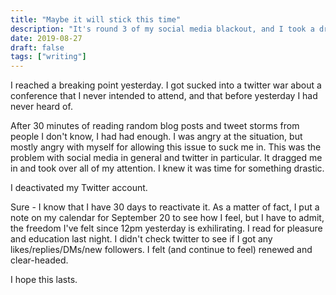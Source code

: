 ```yaml
---
title: "Maybe it will stick this time"
description: "It's round 3 of my social media blackout, and I took a drastoc approach."
date: 2019-08-27
draft: false
tags: ["writing"]
---
```


I reached a breaking point yesterday. I got sucked into a twitter war about a conference that I never intended to attend, and that before yesterday I had never heard of.

After 30 minutes of reading random blog posts and tweet storms from people I don't know, I had had enough. I was angry at the situation, but mostly angry with myself for allowing this issue to suck me in. This was the problem with social media in general and twitter in particular. It dragged me in and took over all of my attention. I knew it was time for something drastic.

I deactivated my Twitter account.

Sure - I know that I have 30 days to reactivate it. As a matter of fact, I put a note on my calendar for September 20 to see how I feel, but I have to admit, the freedom I've felt since 12pm yesterday is exhilirating. I read for pleasure and education last night. I didn't check twitter to see if I got any likes/replies/DMs/new followers. I felt (and continue to feel) renewed and clear-headed.

I hope this lasts.
